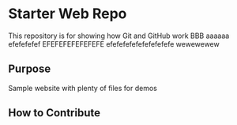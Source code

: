 # Starter Web Repo

This repository is for showing how Git and GitHub work
BBB
aaaaaa
efefefefef
EFEFEFEFEFEFEFE
efefefefefefefefefefe
wewewewew

## Purpose

Sample website with plenty of files for demos

## How to Contribute
